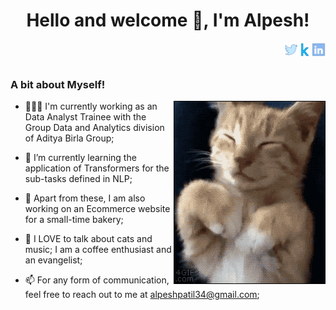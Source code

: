 <h1 align = "center"> Hello and welcome 👋, I'm Alpesh! </h1>

<a href="https://www.linkedin.com/in/alpeshvijayapatil/">
  <img align="right" alt="Mehdi's LinkdeIn" width="22px" src="https://github.com/AlpeshPatil34/AlpeshPatil34/blob/main/icons8-linkedin-30.png" />
</a>
<a href="https://www.kaggle.com/alpeshpatil342">
  <img align="right" alt="Kaggle" width="22px" src="https://github.com/AlpeshPatil34/AlpeshPatil34/blob/main/4990950.png" />
</a>
<a href="https://www.instagram.com/alpeshpatil34/">
  <img align="right" alt="Alpesh's Instagram" width="22px" src="https://github.com/AlpeshPatil34/AlpeshPatil34/blob/main/icons8-twitter-30.png" />
</a>

<br />
<br />

<h3 align = "left">A bit about Myself!</h3>

<img align="right" alt="GIF" src="https://github.com/AlpeshPatil34/AlpeshPatil34/blob/main/Cat%20FacePalm.gif"/>


- 👨🏽‍💻 I'm currently working as an Data Analyst Trainee with the Group Data and Analytics division of Aditya Birla Group;

- 🌱 I’m currently learning the application of Transformers for the sub-tasks defined in NLP;

- 🤔 Apart from these, I am also working on an Ecommerce website for a small-time bakery;

- 💬 I LOVE to talk about cats and music; I am a coffee enthusiast and an evangelist;

- 📫 For any form of communication, feel free to reach out to me at alpeshpatil34@gmail.com;


